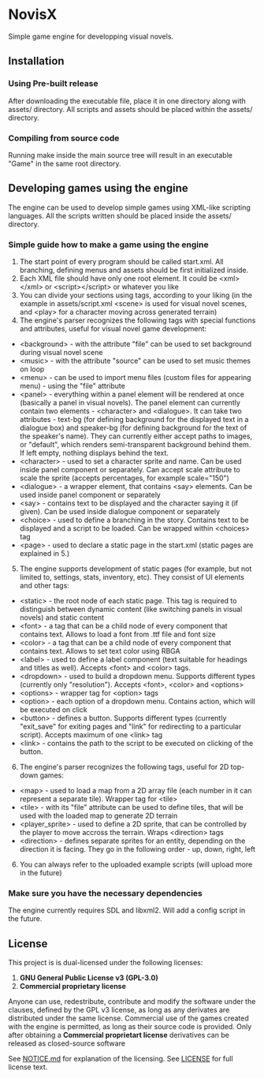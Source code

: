 # NovisX
Simple game engine for developping visual novels.

## Installation

### Using Pre-built release

After downloading the executable file, place it in one directory along with assets/ directory. All scripts and assets should be placed within the assets/ directory.

### Compiling from source code

Running make inside the main source tree will result in an executable "Game" in the same root directory.

## Developing games using the engine

The engine can be used to develop simple games using XML-like scripting languages. All the scripts written should be placed inside the assets/ directory.

### Simple guide how to make a game using the engine

1. The start point of every program should be called start.xml. All branching, defining menus and assets should be first initialized inside.
2. Each XML file should have only one root element. It could be \<xml\>\<\/xml\> or \<script\>\<\/script\> or whatever you like
3. You can divide your sections using tags, according to your liking (in the example in assets/script.xml \<scene\> is used for visual novel scenes, and \<play\> for a character moving across generated terrain)
4. The engine's parser recognizes the following tags with special functions and attributes, useful for visual novel game development:
- \<background\> - with the attribute "file" can be used to set background during visual novel scene
- \<music\> - with the attribute "source" can be used to set music themes on loop
- \<menu\> - can be used to import menu files (custom files for appearing menu) - using the "file" attribute
- \<panel\> - everything within a panel element will be rendered at once (basically a panel in visual novels). The panel element can currently contain two elements - \<character\> and \<dialogue\>. It can take two attributes - text-bg (for defining background for the displayed text in a dialogue box) and speaker-bg (for defining background for the text of the speaker's name). They can currently either accept paths to images, or "default", which renders semi-transparent background behind them. If left empty, nothing displays behind the text.
- \<character\> - used to set a character sprite and name. Can be used inside panel component or separately. Can accept scale attribute to scale the sprite (accepts percentages, for example scale="150")
- \<dialogue\> - a wrapper element, that contains \<say\> elements. Can be used inside panel component or separately
- \<say\> - contains text to be displayed and the character saying it (if given). Can be used inside dialogue component or separately
- \<choice\> - used to define a branching in the story. Contains text to be displayed and a script to be loaded. Can be wrapped within \<choices\> tag
- \<page\> - used to declare a static page in the start.xml (static pages are explained in 5.)

5. The engine supports development of static pages (for example, but not limited to, settings, stats, inventory, etc). They consist of UI elements and other tags:
- \<static\> - the root node of each static page. This tag is required to distinguish between dynamic content (like switching panels in visual novels) and static content
- \<font\> - a tag that can be a child node of every component that contains text. Allows to load a font from .ttf file and font size
- \<color\> - a tag that can be a child node of every component that contains text. Allows to set text color using RBGA
- \<label\> - used to define a label component (text suitable for headings and titles as well). Accepts \<font\> and \<color\> tags.
- \<dropdown\> - used to build a dropdown menu. Supports different types (currently only "resolution"). Accepts \<font\>, \<color\> and \<options\>
- \<options\> - wrapper tag for \<option\>  tags
- \<option\> - each option of a dropdown menu. Contains action, which will be executed on click
- \<button\> - defines a button. Supports different types (currently "exit_save" for exiting pages and "link" for redirecting to a particular script). Accepts maximum of one \<link\> tag
- \<link\> - contains the path to the script to be executed on clicking of the button.

6. The engine's parser recognizes the following tags, useful for 2D top-down games:
- \<map\> - used to load a map from a 2D array file (each number in it can represent a separate tile). Wrapper tag for \<tile\>
- \<tile\> - with its "file" attribute can be used to define tiles, that will be used with the loaded map to generate 2D terrain
- \<player_sprite\> - used to define a 2D sprite, that can be controlled by the player to move accross the terrain. Wraps \<direction\> tags
- \<direction\> - defines separate sprites for an entity, depending on the direction it is facing. They go in the following order - up, down, right, left
6. You can always refer to the uploaded example scripts (will upload more in the future)

### Make sure you have the necessary dependencies

The engine currently requires SDL and libxml2. Will add a config script in the future.

## License

This project is is dual-licensed under the following licenses:  
1. **GNU General Public License v3 (GPL-3.0)**  
2. **Commercial proprietary license**  

Anyone can use, redestribute, contribute and modify the software under the clauses, defined by the GPL v3 license, as long as any derivates are distributed under the same license.
Commercial use of the games created with the engine is permitted, as long as their source code is provided.
Only after obtaining a **Commercial proprietart license** derivatives can be released as closed-source software

See [NOTICE.md](NOTICE.md) for explanation of the licensing.
See [LICENSE](LICENSE) for full license text.

